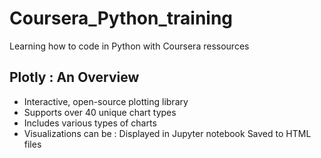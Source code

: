 # Coursera_Python_training
Learning how to code in Python with Coursera ressources
## Plotly : An Overview
- Interactive, open-source plotting library
- Supports over 40 unique chart types
- Includes various types of charts
- Visualizations can be :
    Displayed in Jupyter notebook
    Saved to HTML files
